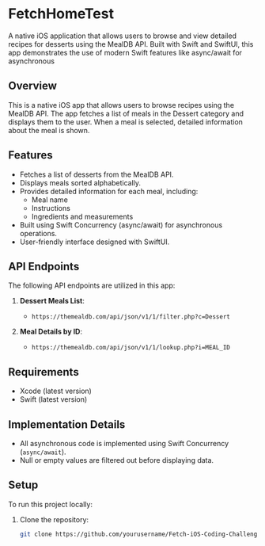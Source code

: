 # FetchHomeTest
A native iOS application that allows users to browse and view detailed recipes for desserts using the MealDB API. Built with Swift and SwiftUI, this app demonstrates the use of modern Swift features like async/await for asynchronous 



## Overview

This is a native iOS app that allows users to browse recipes using the MealDB API. The app fetches a list of meals in the Dessert category and displays them to the user. When a meal is selected, detailed information about the meal is shown.

## Features

- Fetches a list of desserts from the MealDB API.
- Displays meals sorted alphabetically.
- Provides detailed information for each meal, including:
  - Meal name
  - Instructions
  - Ingredients and measurements
- Built using Swift Concurrency (async/await) for asynchronous operations.
- User-friendly interface designed with SwiftUI.

## API Endpoints

The following API endpoints are utilized in this app:

1. **Dessert Meals List**: 
   - `https://themealdb.com/api/json/v1/1/filter.php?c=Dessert`

2. **Meal Details by ID**: 
   - `https://themealdb.com/api/json/v1/1/lookup.php?i=MEAL_ID`

## Requirements

- Xcode (latest version)
- Swift (latest version)

## Implementation Details

- All asynchronous code is implemented using Swift Concurrency (`async/await`).
- Null or empty values are filtered out before displaying data.

## Setup

To run this project locally:

1. Clone the repository:
   ```bash
   git clone https://github.com/yourusername/Fetch-iOS-Coding-Challenge.git
